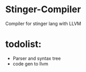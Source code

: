 # Stinger-Compiler
Compiler for stinger lang with LLVM

# todolist:
- Parser and syntax tree
- code gen to llvm
